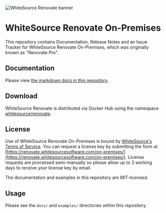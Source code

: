 ![WhiteSource Renovate banner](https://app.renovatebot.com/images/whitesource_renovate_660_220.jpg)

# WhiteSource Renovate On-Premises

This repository contains Documentation, Release Notes and an Issue Tracker for WhiteSource Renovate On-Premises, which was originally known as "Renovate Pro".

## Documentation

Please view [the markdown docs in this repository](https://github.com/whitesource/renovate-on-prem/tree/main/docs).

## Download

WhiteSource Renovate is distributed via Docker Hub using the namespace [whitesource/renovate](https://hub.docker.com/r/whitesource/renovate).

## License

Use of WhiteSource Renovate On-Premises is bound by [WhiteSource's Terms of Service](https://renovate.whitesourcesoftware.com/terms-of-service/). You can request a license key by submitting the form at [https://renovate.whitesourcesoftware.com/on-premises/](https://renovate.whitesourcesoftware.com/on-premises/). License requests are processed semi-manually so please allow up to 3 working days to receive your license key by email.

The documentation and examples in this repository are MIT-licensed.

## Usage

Please see the `docs/` and `examples/` directories within this repository.

